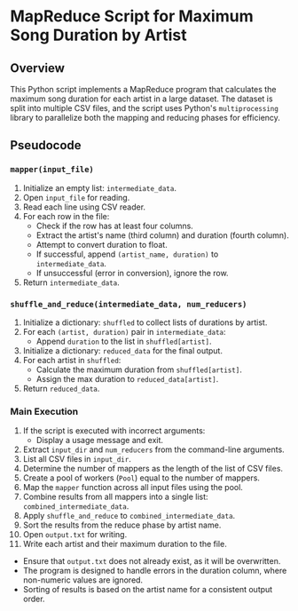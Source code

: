 
# MapReduce Script for Maximum Song Duration by Artist

## Overview

This Python script implements a MapReduce program that calculates the maximum song duration for each artist in a large dataset. The dataset is split into multiple CSV files, and the script uses Python's `multiprocessing` library to parallelize both the mapping and reducing phases for efficiency.

## Pseudocode

### `mapper(input_file)`

1. Initialize an empty list: `intermediate_data`.
2. Open `input_file` for reading.
3. Read each line using CSV reader.
4. For each row in the file:
   - Check if the row has at least four columns.
   - Extract the artist's name (third column) and duration (fourth column).
   - Attempt to convert duration to float.
   - If successful, append `(artist_name, duration)` to `intermediate_data`.
   - If unsuccessful (error in conversion), ignore the row.
5. Return `intermediate_data`.

### `shuffle_and_reduce(intermediate_data, num_reducers)`

1. Initialize a dictionary: `shuffled` to collect lists of durations by artist.
2. For each `(artist, duration)` pair in `intermediate_data`:
   - Append `duration` to the list in `shuffled[artist]`.
3. Initialize a dictionary: `reduced_data` for the final output.
4. For each artist in `shuffled`:
   - Calculate the maximum duration from `shuffled[artist]`.
   - Assign the max duration to `reduced_data[artist]`.
5. Return `reduced_data`.

### Main Execution

1. If the script is executed with incorrect arguments:
   - Display a usage message and exit.
2. Extract `input_dir` and `num_reducers` from the command-line arguments.
3. List all CSV files in `input_dir`.
4. Determine the number of mappers as the length of the list of CSV files.
5. Create a pool of workers (`Pool`) equal to the number of mappers.
6. Map the `mapper` function across all input files using the pool.
7. Combine results from all mappers into a single list: `combined_intermediate_data`.
8. Apply `shuffle_and_reduce` to `combined_intermediate_data`.
9. Sort the results from the reduce phase by artist name.
10. Open `output.txt` for writing.
11. Write each artist and their maximum duration to the file.


- Ensure that `output.txt` does not already exist, as it will be overwritten.
- The program is designed to handle errors in the duration column, where non-numeric values are ignored.
- Sorting of results is based on the artist name for a consistent output order.
